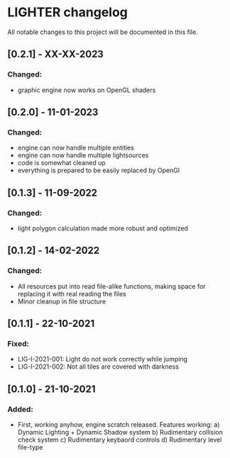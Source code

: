 # LIGHTER changelog
All notable changes to this project will be documented in this file.

## [0.2.1] - XX-XX-2023
### Changed:
- graphic engine now works on OpenGL shaders

## [0.2.0] - 11-01-2023
### Changed:
- engine can now handle multiple entities
- engine can now handle multiple lightsources
- code is somewhat cleaned up
- everything is prepared to be easily replaced by OpenGl

## [0.1.3] - 11-09-2022
### Changed:
- light polygon calculation made more robust and optimized

## [0.1.2] - 14-02-2022
### Changed:
- All resources put into read file-alike functions, making space for replacing it with real reading
  the files
- Minor cleanup in file structure

## [0.1.1] - 22-10-2021
### Fixed:
- LIG-I-2021-001: Light do not work correctly while jumping  
- LIG-I-2021-002: Not all tiles are covered with darkness

## [0.1.0] - 21-10-2021
### Added:
- First, working anyhow, engine scratch released. Features working:
   a) Dynamic Lighting + Dynamic Shadow system
   b) Rudimentary collision check system
   c) Rudimentary keybaord controls
   d) Rudimentary level file-type
